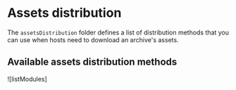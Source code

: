 # Assets distribution

The `assetsDistribution` folder defines a list of distribution methods that you can use when hosts need to download an archive's assets.

## Available assets distribution methods

![listModules]
